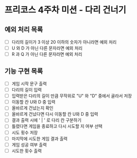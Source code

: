 # 프리코스 4주차 미션 - 다리 건너기

## 예외 처리 목록

- [ ] 다리의 길이가 3 이상 20 이하의 숫자가 아니라면 예외 처리
- [ ] U 와 D 가 아닌 다른 문자라면 예외 처리
- [ ] R 과 Q 가 아닌 다른 문자라면 예외 처리

## 기능 구현 목록

- [ ] 게임 시작 문구 출력
- [ ] 다리의 길이 입력
- [ ] 입력받은 다리의 길이 만큼 무작위로 "U" 와 "D" 중에서 골라서 저장
- [ ] 이동할 칸 U와 D 중 입력
- [ ] 올바르게 건넜는지 확인
- [ ] 올바르게 건넜다면 다시 이동할 칸 U와 D 중 입력
- [ ] 결과 출력 시에 ' | ' 로 다리 칸 구분하기
- [ ] 틀렸다면 게임을 종료하고 다시 시도할 지 여부 선택
- [ ] 시도 횟수 저장
- [ ] 마지막에 시도한 게임 결과 출력
- [ ] 게임 성공 여부 출력
- [ ] 시도한 횟수 출력
